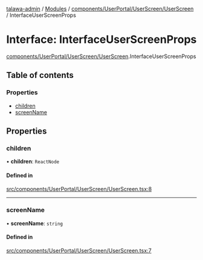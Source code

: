 [talawa-admin](../README.md) / [Modules](../modules.md) / [components/UserPortal/UserScreen/UserScreen](../modules/components_UserPortal_UserScreen_UserScreen.md) / InterfaceUserScreenProps

# Interface: InterfaceUserScreenProps

[components/UserPortal/UserScreen/UserScreen](../modules/components_UserPortal_UserScreen_UserScreen.md).InterfaceUserScreenProps

## Table of contents

### Properties

- [children](components_UserPortal_UserScreen_UserScreen.InterfaceUserScreenProps.md#children)
- [screenName](components_UserPortal_UserScreen_UserScreen.InterfaceUserScreenProps.md#screenname)

## Properties

### children

• **children**: `ReactNode`

#### Defined in

[src/components/UserPortal/UserScreen/UserScreen.tsx:8](https://github.com/pateldivyesh1323/talawa-admin/blob/477e50c/src/components/UserPortal/UserScreen/UserScreen.tsx#L8)

___

### screenName

• **screenName**: `string`

#### Defined in

[src/components/UserPortal/UserScreen/UserScreen.tsx:7](https://github.com/pateldivyesh1323/talawa-admin/blob/477e50c/src/components/UserPortal/UserScreen/UserScreen.tsx#L7)
